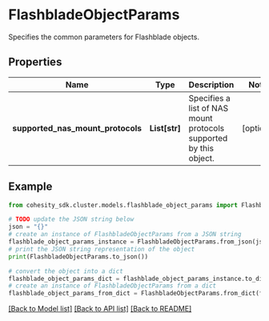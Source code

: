 # FlashbladeObjectParams

Specifies the common parameters for Flashblade objects.

## Properties

Name | Type | Description | Notes
------------ | ------------- | ------------- | -------------
**supported_nas_mount_protocols** | **List[str]** | Specifies a list of NAS mount protocols supported by this object. | [optional] 

## Example

```python
from cohesity_sdk.cluster.models.flashblade_object_params import FlashbladeObjectParams

# TODO update the JSON string below
json = "{}"
# create an instance of FlashbladeObjectParams from a JSON string
flashblade_object_params_instance = FlashbladeObjectParams.from_json(json)
# print the JSON string representation of the object
print(FlashbladeObjectParams.to_json())

# convert the object into a dict
flashblade_object_params_dict = flashblade_object_params_instance.to_dict()
# create an instance of FlashbladeObjectParams from a dict
flashblade_object_params_from_dict = FlashbladeObjectParams.from_dict(flashblade_object_params_dict)
```
[[Back to Model list]](../README.md#documentation-for-models) [[Back to API list]](../README.md#documentation-for-api-endpoints) [[Back to README]](../README.md)


